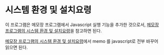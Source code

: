 # 시스템 환경 및 설치요령

이 프로그램은 메모장 프로그램에서 Javascript 실행 기능을 추가한 것으로서, [메모장 프로그램의 시스템 환경 및 설치요령](https://github.com/logicielkr/memo/blob/master/install-guide.md)을 참고하면 된다.

[메모장 프로그램의 시스템 환경 및 설치요령](https://github.com/logicielkr/memo/blob/master/install-guide.md)에서 memo 를 javascript로 전부 바꾸어 읽으면 된다.


